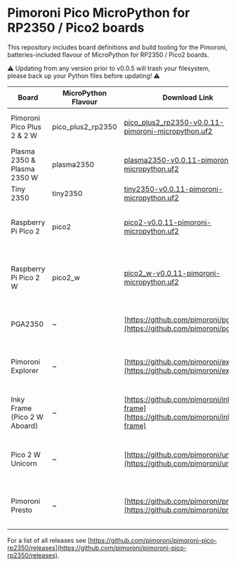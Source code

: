# Pimoroni Pico MicroPython for RP2350 / Pico2 boards

This repository includes board definitions and build tooling for the Pimoroni,
batteries-included flavour of MicroPython for RP2350 / Pico2 boards.

:warning: Updating from any version prior to v0.0.5 will trash your filesystem, please back up your Python files before updating! :warning:

| Board | MicroPython Flavour | Download Link | Notes |
|-------|---------------------|---------------|-------|
| Pimoroni Pico Plus 2 & 2 W | pico_plus2_rp2350 | [pico_plus2_rp2350-v0.0.11-pimoroni-micropython.uf2](https://github.com/pimoroni/pimoroni-pico-rp2350/releases/download/v0.0.11/pico_plus2_rp2350-v0.0.11-pimoroni-micropython.uf2) | :warning: Experimental: Enables PSRAM
| Plasma 2350 & Plasma 2350 W | plasma2350 | [plasma2350-v0.0.11-pimoroni-micropython.uf2](https://github.com/pimoroni/pimoroni-pico-rp2350/releases/download/v0.0.11/plasma2350-v0.0.11-pimoroni-micropython.uf2) |
| Tiny 2350 | tiny2350 | [tiny2350-v0.0.11-pimoroni-micropython.uf2](https://github.com/pimoroni/pimoroni-pico-rp2350/releases/download/v0.0.11/tiny2350-v0.0.11-pimoroni-micropython.uf2) |
| Raspberry Pi Pico 2 | pico2 | [pico2-v0.0.11-pimoroni-micropython.uf2](https://github.com/pimoroni/pimoroni-pico-rp2350/releases/download/v0.0.11/pico2-v0.0.11-pimoroni-micropython.uf2) | This gives you the Pimoroni Pico libs on a vanilla Pico 2
| Raspberry Pi Pico 2 W | pico2_w | [pico2_w-v0.0.11-pimoroni-micropython.uf2](https://github.com/pimoroni/pimoroni-pico-rp2350/releases/download/v0.0.11/pico2_w-v0.0.11-pimoroni-micropython.uf2) | This gives you the Pimoroni Pico libs on a vanilla Pico 2 W
| PGA2350 | ~ | [https://github.com/pimoroni/pga/](https://github.com/pimoroni/pga/) | See the PGA repo for builds and boilerplate
| Pimoroni Explorer | ~ | [https://github.com/pimoroni/explorer](https://github.com/pimoroni/explorer) | See the Explorer repo for builds and examples
| Inky Frame (Pico 2 W Aboard) | ~ | [https://github.com/pimoroni/inky-frame](https://github.com/pimoroni/inky-frame) | See the Inky Frame repo for builds and examples
| Pico 2 W Unicorn | ~ | [https://github.com/pimoroni/unicorn](https://github.com/pimoroni/unicorn) | See the Unicorn repo for builds and examples
| Pimoroni Presto | ~ | [https://github.com/pimoroni/presto](https://github.com/pimoroni/presto) | See the Presto repo for builds and examples

For a list of all releases see [https://github.com/pimoroni/pimoroni-pico-rp2350/releases](https://github.com/pimoroni/pimoroni-pico-rp2350/releases).
